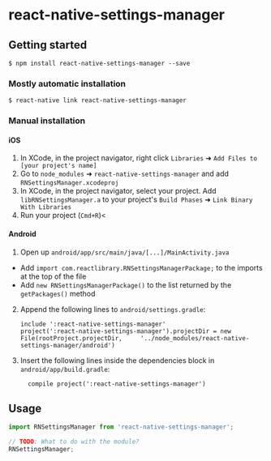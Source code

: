 
# react-native-settings-manager

## Getting started

`$ npm install react-native-settings-manager --save`

### Mostly automatic installation

`$ react-native link react-native-settings-manager`

### Manual installation


#### iOS

1. In XCode, in the project navigator, right click `Libraries` ➜ `Add Files to [your project's name]`
2. Go to `node_modules` ➜ `react-native-settings-manager` and add `RNSettingsManager.xcodeproj`
3. In XCode, in the project navigator, select your project. Add `libRNSettingsManager.a` to your project's `Build Phases` ➜ `Link Binary With Libraries`
4. Run your project (`Cmd+R`)<

#### Android

1. Open up `android/app/src/main/java/[...]/MainActivity.java`
  - Add `import com.reactlibrary.RNSettingsManagerPackage;` to the imports at the top of the file
  - Add `new RNSettingsManagerPackage()` to the list returned by the `getPackages()` method
2. Append the following lines to `android/settings.gradle`:
  	```
  	include ':react-native-settings-manager'
  	project(':react-native-settings-manager').projectDir = new File(rootProject.projectDir, 	'../node_modules/react-native-settings-manager/android')
  	```
3. Insert the following lines inside the dependencies block in `android/app/build.gradle`:
  	```
      compile project(':react-native-settings-manager')
  	```


## Usage
```javascript
import RNSettingsManager from 'react-native-settings-manager';

// TODO: What to do with the module?
RNSettingsManager;
```
  